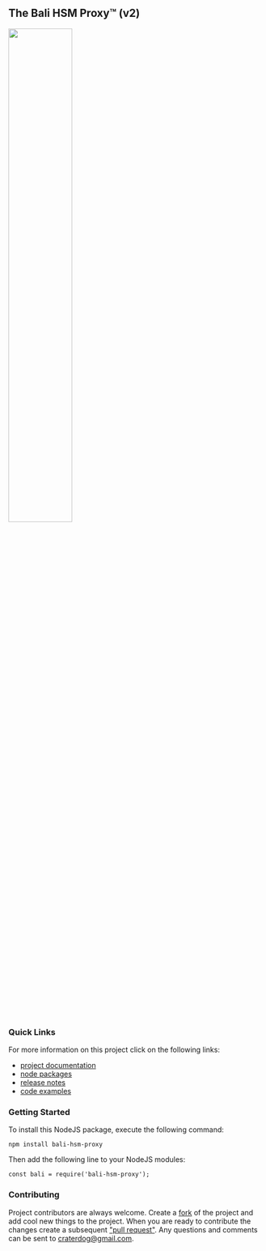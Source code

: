 ## The Bali HSM Proxy™ (v2)
<img src="https://craterdog.com/images/CraterDogLogo.png" width="50%">

### Quick Links
For more information on this project click on the following links:
 * [project documentation](https://github.com/craterdog-bali/js-bali-hsm-proxy/wiki)
 * [node packages](https://www.npmjs.com/package/bali-hsm-proxy)
 * [release notes](https://github.com/craterdog-bali/js-bali-hsm-proxy/wiki/release-notes)
 * [code examples](https://github.com/craterdog-bali/js-bali-hsm-proxy/wiki/code-examples)

### Getting Started
To install this NodeJS package, execute the following command:
```
npm install bali-hsm-proxy
```
Then add the following line to your NodeJS modules:
```
const bali = require('bali-hsm-proxy');
```

### Contributing
Project contributors are always welcome. Create a
[fork](https://github.com/craterdog-bali/js-bali-hsm-proxy) of the project and add cool
new things to the project. When you are ready to contribute the changes create a subsequent
["pull request"](https://help.github.com/articles/about-pull-requests/). Any questions and
comments can be sent to [craterdog@gmail.com](mailto:craterdog@gmail.com).
